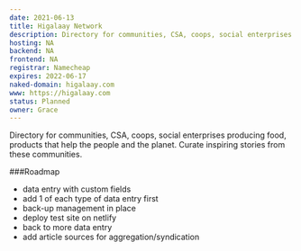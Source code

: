 ```yaml
---
date: 2021-06-13
title: Higalaay Network
description: Directory for communities, CSA, coops, social enterprises producing food, products that help the people and the planet.
hosting: NA
backend: NA
frontend: NA
registrar: Namecheap
expires: 2022-06-17
naked-domain: higalaay.com
www: https://higalaay.com
status: Planned
owner: Grace
---
```


Directory for communities, CSA, coops, social enterprises producing food, products that help the people and the planet.
Curate inspiring stories from these communities.

###Roadmap
- data entry with custom fields
- add 1 of each type of data entry first
- back-up management in place
- deploy test site on netlify
- back to more data entry
- add article sources for aggregation/syndication




